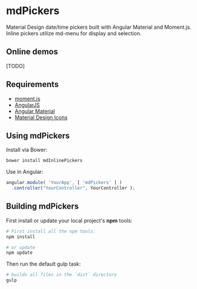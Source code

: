 # mdPickers
Material Design date/time pickers built with Angular Material and Moment.js. Inline pickers utilize md-menu for display and selection.


## Online demos

[TODO]


## Requirements

* [moment.js](http://momentjs.com/)
* [AngularJS](https://angularjs.org/)
* [Angular Material](https://material.angularjs.org/)
* [Material Design Icons](http://google.github.io/material-design-icons/#icon-font-for-the-web)

## Using mdPickers

Install via Bower:

```bash
bower install mdInlinePickers
```

Use in Angular:
```javascript
angular.module( 'YourApp', [ 'mdPickers' ] )
  .controller("YourController", YourController );
```

## Building mdPickers

First install or update your local project's __npm__ tools:

```bash
# First install all the npm tools:
npm install

# or update
npm update
```

Then run the default gulp task:

```bash
# builds all files in the `dist` directory
gulp
```
